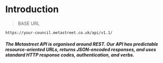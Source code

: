 # Introduction

> BASE URL

```shell
https://your-council.metastreet.co.uk/api/v1.1/
```

##### The Metastreet API is organised around REST. Our API has predictable resource-oriented URLs, returns JSON-encoded responses, and uses standard HTTP response codes, authentication, and verbs.  
